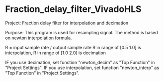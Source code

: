 # Fraction_delay_filter_VivadoHLS

Project:	Fraction delay filter for interpolation and decimation

Purpose:	This program is used for resampling signal. The method is based on 
newton interpolation formula. 

R = input sample rate / output sample rate
R in range of [0.5 1.0] is interpolation, R in range of [1.0 2.0] is decimation

IF you use decimation, set function "newton_decim" as "Top Function" in "Project Settings".
IF you use interpolation, set function "newton_interp" as "Top Function" in "Project Settings".
